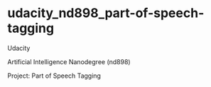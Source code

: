 # udacity_nd898_part-of-speech-tagging

Udacity

Artificial Intelligence Nanodegree (nd898)

Project: Part of Speech Tagging
